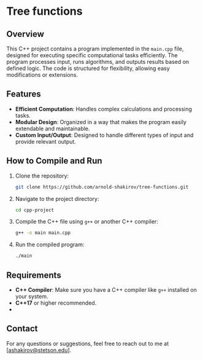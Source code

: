 # Tree functions

## Overview
This C++ project contains a program implemented in the `main.cpp` file, designed for executing specific computational tasks efficiently. The program processes input, runs algorithms, and outputs results based on defined logic. The code is structured for flexibility, allowing easy modifications or extensions.

## Features
- **Efficient Computation**: Handles complex calculations and processing tasks.
- **Modular Design**: Organized in a way that makes the program easily extendable and maintainable.
- **Custom Input/Output**: Designed to handle different types of input and provide relevant output.

## How to Compile and Run

1. Clone the repository:
    ```bash
    git clone https://github.com/arnold-shakirov/tree-functions.git
    ```

2. Navigate to the project directory:
    ```bash
    cd cpp-project
    ```

3. Compile the C++ file using `g++` or another C++ compiler:
    ```bash
    g++ -o main main.cpp
    ```

4. Run the compiled program:
    ```bash
    ./main
    ```

## Requirements
- **C++ Compiler**: Make sure you have a C++ compiler like `g++` installed on your system.
- **C++17** or higher recommended.
- 
## Contact

For any questions or suggestions, feel free to reach out to me at [ashakirov@stetson.edu].
